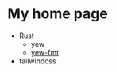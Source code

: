 # My home page
- Rust
  - yew
  - [yew-fmt](https://github.com/its-the-shrimp/yew-fmt)
- tailwindcss

